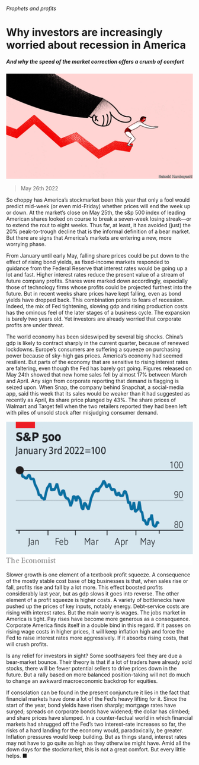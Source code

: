 ###### Prophets and profits

# Why investors are increasingly worried about recession in America 

##### And why the speed of the market correction offers a crumb of comfort 

![image](images/20220528_LDD002.jpg) 

> May 26th 2022 

So choppy has America’s stockmarket been this year that only a fool would predict mid-week (or even mid-Friday) whether prices will end the week up or down. At the market’s close on May 25th, the s&amp;p 500 index of leading American shares looked on course to break a seven-week losing streak—or to extend the rout to eight weeks. Thus far, at least, it has avoided (just) the 20% peak-to-trough decline that is the informal definition of a bear market. But there are signs that America’s markets are entering a new, more worrying phase.

From January until early May, falling share prices could be put down to the effect of rising bond yields, as fixed-income markets responded to guidance from the Federal Reserve that interest rates would be going up a lot and fast. Higher interest rates reduce the present value of a stream of future company profits. Shares were marked down accordingly, especially those of technology firms whose profits could be projected furthest into the future. But in recent weeks share prices have kept falling, even as bond yields have dropped back. This combination points to fears of recession. Indeed, the mix of Fed tightening, slowing gdp and rising production costs has the ominous feel of the later stages of a business cycle. The expansion is barely two years old. Yet investors are already worried that corporate profits are under threat. 

The world economy has been sideswiped by several big shocks. China’s gdp is likely to contract sharply in the current quarter, because of renewed lockdowns. Europe’s consumers are suffering a squeeze on purchasing power because of sky-high gas prices. America’s economy had seemed resilient. But parts of the economy that are sensitive to rising interest rates are faltering, even though the Fed has barely got going. Figures released on May 24th showed that new home sales fell by almost 17% between March and April. Any sign from corporate reporting that demand is flagging is seized upon. When Snap, the company behind Snapchat, a social-media app, said this week that its sales would be weaker than it had suggested as recently as April, its share price plunged by 43%. The share prices of Walmart and Target fell when the two retailers reported they had been left with piles of unsold stock after misjudging consumer demand.

![image](images/20220528_LDC493.png) 


Slower growth is one element of a textbook profit squeeze. A consequence of the mostly stable cost base of big businesses is that, when sales rise or fall, profits rise and fall by a lot more. This effect boosted profits considerably last year, but as gdp slows it goes into reverse. The other element of a profit squeeze is higher costs. A variety of bottlenecks have pushed up the prices of key inputs, notably energy. Debt-service costs are rising with interest rates. But the main worry is wages. The jobs market in America is tight. Pay rises have become more generous as a consequence. Corporate America finds itself in a double bind in this regard. If it passes on rising wage costs in higher prices, it will keep inflation high and force the Fed to raise interest rates more aggressively. If it absorbs rising costs, that will crush profits. 

Is any relief for investors in sight? Some soothsayers feel they are due a bear-market bounce. Their theory is that if a lot of traders have already sold stocks, there will be fewer potential sellers to drive prices down in the future. But a rally based on more balanced position-taking will not do much to change an awkward macroeconomic backdrop for equities. 

If consolation can be found in the present conjuncture it lies in the fact that financial markets have done a lot of the Fed’s heavy lifting for it. Since the start of the year, bond yields have risen sharply; mortgage rates have surged; spreads on corporate bonds have widened; the dollar has climbed; and share prices have slumped. In a counter-factual world in which financial markets had shrugged off the Fed’s two interest-rate increases so far, the risks of a hard landing for the economy would, paradoxically, be greater. Inflation pressures would keep building. But as things stand, interest rates may not have to go quite as high as they otherwise might have. Amid all the down days for the stockmarket, this is not a great comfort. But every little helps. ■



